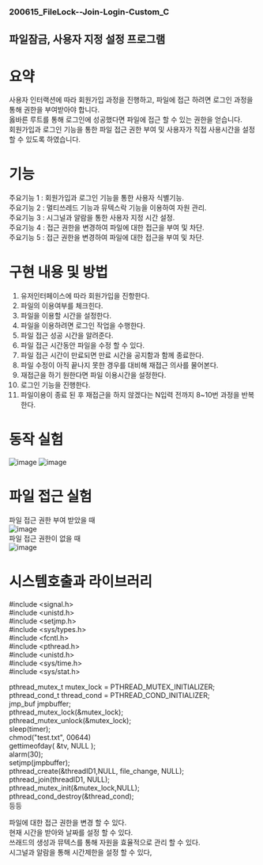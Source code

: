 ### 200615_FileLock--Join-Login-Custom_C
## 파일잠금, 사용자 지정 설정 프로그램 

# 요약
사용자 인터랙션에 따라 회원가입 과정을 진행하고, 파일에 접근 하려면 로그인 과정을 통해 권한을 부여받아야 합니다.<br/> 옳바른 루트를 통해 로그인에 성공했다면 파일에 접근 할 수 있는 권한을 얻습니다. <br/>
회원가입과 로그인 기능을 통한 파일 접근 권한 부여 및 사용자가 직접 사용시간을 설정할 수 있도록 하였습니다.

# 기능
주요기능 1 : 회원가입과 로그인 기능을 통한 사용자 식별기능.<br/>
주요기능 2 : 멀티쓰레드 기능과 뮤텍스락 기능을 이용하여 자원 관리.<br/>
주요기능 3 : 시그널과 알람을 통한 사용자 지정 시간 설정.<br/>
주요기능 4 : 접근 권한을 변경하여 파일에 대한 접근을 부여 및 차단.<br/>
주요기능 5 : 접근 권한을 변경하여 파일에 대한 접근을 부여 및 차단.<br/>


# 구현 내용 및 방법 
1. 유저인터페이스에 따라 회원가입을 진항한다.
2. 파일의 이용여부를 체크힌다.
3. 파일을 이용할 시간을 설정한다.
4. 파일을 이용하려면 로그인 작업을 수행한다. 
5. 파일 접근 성공 시간을 알려준다.
6. 파일 접근 시간동안 파일을 수정 할 수 있다.
7. 파일 접근 시간이 만료되면 만료 시간을 공지함과 함께 종료한다.
8. 파일 수정이 아직 끝나지 못한 경우를 대비해 재접근 의사를 물어본다.
9. 재접근을 하기 원한다면 파일 이용시간을 설정한다.
10. 로그인 기능을 진행한다.
11. 파일이용이 종료 된 후 재접근을 하지 않겠다는 N입력 전까지 8~10번 과정을 반복한다.

# 동작 실험 
![image](https://user-images.githubusercontent.com/39155520/98086561-50062200-1ec2-11eb-81f2-e4e1a8fc8035.png)
![image](https://user-images.githubusercontent.com/39155520/98086600-5ac0b700-1ec2-11eb-9e1d-baf288754efc.png)

# 파일 접근 실험
파일 접근 권한 부여 받았을 때<br/>
![image](https://user-images.githubusercontent.com/39155520/98086637-657b4c00-1ec2-11eb-87a9-341ea1524692.png)<br/>
파일 접근 권한이 없을 때<br/>
![image](https://user-images.githubusercontent.com/39155520/98086225-cce4cc00-1ec1-11eb-9f90-3236be2cb9a8.png)<br/>


# 시스템호출과 라이브러리 

#include <signal.h><br/>
#include <unistd.h><br/>
#include <setjmp.h><br/>
#include <sys/types.h><br/>
#include <fcntl.h><br/>
#include <pthread.h><br/>
#include <unistd.h><br/>
#include <sys/time.h><br/>
#include <sys/stat.h><br/>

pthread_mutex_t mutex_lock   = PTHREAD_MUTEX_INITIALIZER;<br/>
pthread_cond_t   thread_cond  = PTHREAD_COND_INITIALIZER;<br/>
jmp_buf jmpbuffer;<br/>
pthread_mutex_lock(&mutex_lock);<br/>
pthread_mutex_unlock(&mutex_lock);<br/>
sleep(timer);<br/>
chmod("test.txt", 00644)<br/>
gettimeofday( &tv, NULL );<br/>
alarm(30);<br/>
setjmp(jmpbuffer);<br/>
pthread_create(&threadID1,NULL, file_change, NULL);<br/>
pthread_join(threadID1, NULL);<br/>
pthread_mutex_init(&mutex_lock,NULL);<br/>
pthread_cond_destroy(&thread_cond);<br/>
등등<br/>

파일에 대한 접근 권한을 변경 할 수 있다.<br/>
현재 시간을 받아와 날짜를 설정 할 수 있다.<br/>
쓰래드의 생성과 뮤텍스를 통해 자원을 효율적으로 관리 할 수 있다.<br/>
시그널과 알람을 통해 시간제한을 설정 할 수 있다,<br/>




